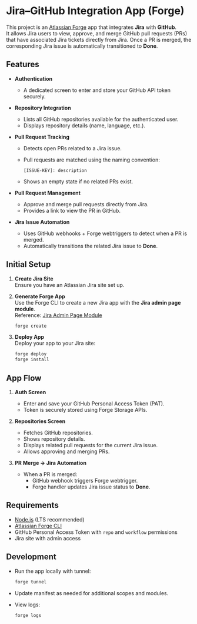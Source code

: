Jira–GitHub Integration App (Forge)
===================================


This project is an [Atlassian Forge](https://developer.atlassian.com/platform/forge/) app that integrates **Jira** with **GitHub**.  
It allows Jira users to view, approve, and merge GitHub pull requests (PRs) that have associated Jira tickets directly from Jira. Once a PR is merged, the corresponding Jira issue is automatically transitioned to **Done**.

Features
--------

*   **Authentication**
    *   A dedicated screen to enter and store your GitHub API token securely.

*   **Repository Integration**
    *   Lists all GitHub repositories available for the authenticated user.
    *   Displays repository details (name, language, etc.).

*   **Pull Request Tracking**
    *   Detects open PRs related to a Jira issue.
    *   Pull requests are matched using the naming convention:

        ```title
        [ISSUE-KEY]: description
        ```

    *   Shows an empty state if no related PRs exist.

*   **Pull Request Management**
    *   Approve and merge pull requests directly from Jira.
    *   Provides a link to view the PR in GitHub.

*   **Jira Issue Automation**
    *   Uses GitHub webhooks + Forge webtriggers to detect when a PR is merged.
    *   Automatically transitions the related Jira issue to **Done**.

Initial Setup
-------------

1.  **Create Jira Site**  
    Ensure you have an Atlassian Jira site set up.

2.  **Generate Forge App**  
    Use the Forge CLI to create a new Jira app with the **Jira admin page module**.  
    Reference: [Jira Admin Page Module](https://developer.atlassian.com/platform/forge/manifest-reference/modules/jira-admin-page/)

    ```bash
    forge create
    ```

3.  **Deploy App**  
    Deploy your app to your Jira site:

    ```bash
    forge deploy
    forge install
    ```

App Flow
--------

1.  **Auth Screen**

    *   Enter and save your GitHub Personal Access Token (PAT).
    *   Token is securely stored using Forge Storage APIs.

2.  **Repositories Screen**

    *   Fetches GitHub repositories.
    *   Shows repository details.
    *   Displays related pull requests for the current Jira issue.
    *   Allows approving and merging PRs.

3.  **PR Merge → Jira Automation**

    *   When a PR is merged:
        *   GitHub webhook triggers Forge webtrigger.
        *   Forge handler updates Jira issue status to **Done**.

Requirements
------------

*   [Node.js](https://nodejs.org/) (LTS recommended)  
*   [Atlassian Forge CLI](https://developer.atlassian.com/platform/forge/getting-started/)  
*   GitHub Personal Access Token with `repo` and `workflow` permissions  
*   Jira site with admin access  

Development
-----------

*   Run the app locally with tunnel:

    ```bash
    forge tunnel
    ```

*   Update manifest as needed for additional scopes and modules.  
*   View logs:

    ```bash
    forge logs
    ```
